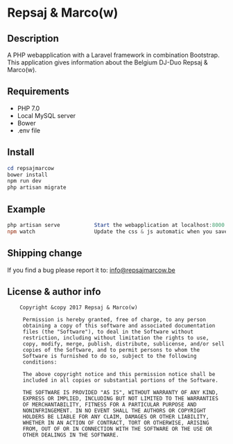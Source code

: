 # Repsaj & Marco(w)

## Description
A PHP webapplication with a Laravel framework in combination Bootstrap. </br>
This application gives information about the Belgium DJ-Duo Repsaj & Marco(w).

## Requirements
* PHP 7.0
* Local MySQL server
* Bower
* .env file

## Install
``` powershell
cd repsajmarcow
bower install
npm run dev
php artisan migrate
```


## Example
``` powershell
php artisan serve           Start the webapplication at localhost:8000.
npm watch                   Update the css & js automatic when you save something.
```

## Shipping change
If you find a bug please report it to: <info@repsajmarcow.be>



## License & author info
        Copyright &copy 2017 Repsaj & Marco(w)

         Permission is hereby granted, free of charge, to any person
         obtaining a copy of this software and associated documentation
         files (the "Software"), to deal in the Software without
         restriction, including without limitation the rights to use,
         copy, modify, merge, publish, distribute, sublicense, and/or sell
         copies of the Software, and to permit persons to whom the
         Software is furnished to do so, subject to the following
         conditions:

         The above copyright notice and this permission notice shall be
         included in all copies or substantial portions of the Software.

         THE SOFTWARE IS PROVIDED "AS IS", WITHOUT WARRANTY OF ANY KIND,
         EXPRESS OR IMPLIED, INCLUDING BUT NOT LIMITED TO THE WARRANTIES
         OF MERCHANTABILITY, FITNESS FOR A PARTICULAR PURPOSE AND
         NONINFRINGEMENT. IN NO EVENT SHALL THE AUTHORS OR COPYRIGHT
         HOLDERS BE LIABLE FOR ANY CLAIM, DAMAGES OR OTHER LIABILITY,
         WHETHER IN AN ACTION OF CONTRACT, TORT OR OTHERWISE, ARISING
         FROM, OUT OF OR IN CONNECTION WITH THE SOFTWARE OR THE USE OR
         OTHER DEALINGS IN THE SOFTWARE.
